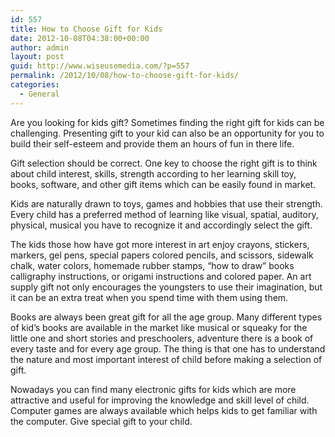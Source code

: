 ```yaml
---
id: 557
title: How to Choose Gift for Kids
date: 2012-10-08T04:38:00+00:00
author: admin
layout: post
guid: http://www.wiseusemedia.com/?p=557
permalink: /2012/10/08/how-to-choose-gift-for-kids/
categories:
  - General
---
```

Are you looking for kids gift? Sometimes finding the right gift for kids can be challenging. Presenting gift to your kid can also be an opportunity for you to build their self-esteem and provide them an hours of fun in there life.

Gift selection should be correct. One key to choose the right gift is to think about child interest, skills, strength according to her learning skill toy, books, software, and other gift items which can be easily found in market.

Kids are naturally drawn to toys, games and hobbies that use their strength. Every child has a preferred method of learning like visual, spatial, auditory, physical, musical you have to recognize it and accordingly select the gift.

The kids those how have got more interest in art enjoy crayons, stickers, markers, gel pens, special papers colored pencils, and scissors, sidewalk chalk, water colors, homemade rubber stamps, &#8220;how to draw&#8221; books calligraphy instructions, or origami instructions and colored paper. An art supply gift not only encourages the youngsters to use their imagination, but it can be an extra treat when you spend time with them using them.

Books are always been great gift for all the age group. Many different types of kid’s books are available in the market like musical or squeaky for the little one and short stories and preschoolers, adventure there is a book of every taste and for every age group. The thing is that one has to understand the nature and most important interest of child before making a selection of gift.

Nowadays you can find many electronic gifts for kids which are more attractive and useful for improving the knowledge and skill level of child. Computer games are always available which helps kids to get familiar with the computer. Give special gift to your child.